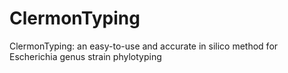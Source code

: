 # ClermonTyping
ClermonTyping: an easy-to-use and accurate in silico method for Escherichia genus strain phylotyping
